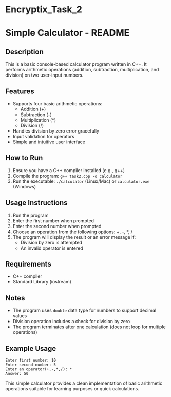 # Encryptix_Task_2
# Simple Calculator - README

## Description
This is a basic console-based calculator program written in C++. It performs arithmetic operations (addition, subtraction, multiplication, and division) on two user-input numbers.

## Features
- Supports four basic arithmetic operations:
  - Addition (+)
  - Subtraction (-)
  - Multiplication (*)
  - Division (/)
- Handles division by zero error gracefully
- Input validation for operators
- Simple and intuitive user interface

## How to Run
1. Ensure you have a C++ compiler installed (e.g., g++)
2. Compile the program: `g++ task2.cpp -o calculator`
3. Run the executable: `./calculator` (Linux/Mac) or `calculator.exe` (Windows)

## Usage Instructions
1. Run the program
2. Enter the first number when prompted
3. Enter the second number when prompted
4. Choose an operation from the following options: +, -, *, /
5. The program will display the result or an error message if:
   - Division by zero is attempted
   - An invalid operator is entered

## Requirements
- C++ compiler
- Standard Library (iostream)

## Notes
- The program uses `double` data type for numbers to support decimal values
- Division operation includes a check for division by zero
- The program terminates after one calculation (does not loop for multiple operations)

## Example Usage
```
Enter first number: 10
Enter second number: 5
Enter an operator(+,-,*,/): *
Answer: 50
```

This simple calculator provides a clean implementation of basic arithmetic operations suitable for learning purposes or quick calculations.
